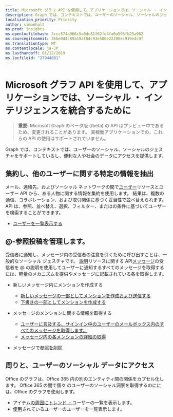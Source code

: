 ```yaml
---
title: Microsoft グラフ API を使用して、アプリケーションでは、ソーシャル ・ インテリジェンスを統合するために
description: Graph では、コンテキストでは、ユーザーのソーシャル、ソーシャルのジェスチャをサポートしているし、便利な人や社会のデータにアクセスを提供します。
localization_priority: Priority
author: simonhult
ms.prod: insights
ms.openlocfilehash: 3ccc574a966c5a0dc81f62fe4fa0a595fb25a982
ms.sourcegitcommit: 36be044c89a19af84c93e586e22200ec919e4c9f
ms.translationtype: MT
ms.contentlocale: ja-JP
ms.lasthandoff: 01/12/2019
ms.locfileid: "27944881"
---
```

# <a name="use-the-microsoft-graph-api-to-integrate-social-intelligence-in-an-app"></a>Microsoft グラフ API を使用して、アプリケーションでは、ソーシャル ・ インテリジェンスを統合するために

> **重要:** Microsoft Graph のベータ版 (/beta) の API はプレビュー中であるため、変更されることがあります。 実稼働アプリケーションでの、これらの API の使用はサポートされていません。

Graph では、コンテキストでは、ユーザーのソーシャル、ソーシャルのジェスチャをサポートしているし、便利な人や社会のデータにアクセスを提供します。

## <a name="aggregate-and-extract-specific-information-about-people"></a>集約し、他のユーザーに関する特定の情報を抽出

メール、連絡先、およびソーシャル ネットワークの間で[ユーザー](../resources/person.md)リソースとユーザー API から、ある人物に関する情報を集約を使用します。 結果は、複数の通信、コラボレーション、および取引関係に基づく妥当性で並べ替えられます。 API は、参照、並べ替え、選択、フィルター、またはの条件に基づいてユーザーを検索することができます。

- [ユーザーを一覧表示する](../api/user-list-people.md)

## <a name="manage--mentions"></a>@-参照投稿を管理します。

受信者に通知し、メッセージ内の受信者の注意を引くために呼び出すことは、一般的なソーシャル ジェスチャです。
[説明](../resources/mention.md)リソースに関する API[メッセージ](../resources/message.md)の受信者を @ の説明を使用してユーザーに通知するすべてのメッセージを取得するには、軽量のメカニズムを提供やメッセージに記載されている各を取得します。

<!--
Include the next sentence when supporting events.

**Mention** is also supported by [Event](../resources/event.md).

-->

- 新しいメッセージ内にメンションを作成する

  - [新しいメッセージの一部としてメンションを作成および送信する](../api/user-sendmail.md#request-2)
  - [下書きの一部としてメンションを作成する](../api/user-post-messages.md#request-2)

- メッセージのメンションに関する情報を取得する

  - [ユーザーに言及する、サインイン中のユーザーのメールボックス内のすべてのメッセージを取得します。](../api/user-list-messages.md#request-2)
  - [メッセージ内の各メンションの詳細の取得](../api/message-get.md#request-2)

- メッセージで[参照を削除](../api/message-delete.md#request-2)

## <a name="access-social-data-around-and-about-a-user"></a>周りと、ユーザーのソーシャル データにアクセス

Office のグラフは、Office 365 内の別のエンティティ間の関係をカプセル化します。 Office 365 の間で個々 のユーザーのソーシャル洞察を取得するのにには、Office のグラフを使用します。

- アイテム[の周囲にトレンド ・](../api/insights-list-trending.md)ユーザーの一覧を表示します。
- [使用](../api/user-list-people.md)されているユーザーのユーザーを一覧表示します。
